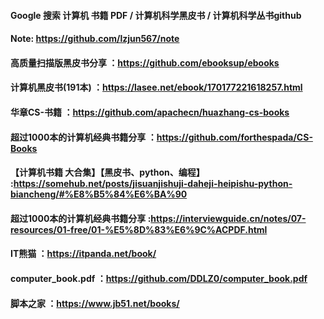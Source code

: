 #### Google 搜索 计算机 书籍 PDF / 计算机科学黑皮书 / 计算机科学丛书github
#### Note: https://github.com/lzjun567/note
#### 高质量扫描版黑皮书分享 ：https://github.com/ebooksup/ebooks
#### 计算机黑皮书(191本) ：https://lasee.net/ebook/170177221618257.html
#### 华章CS-书籍 ：https://github.com/apachecn/huazhang-cs-books
#### 超过1000本的计算机经典书籍分享 ：https://github.com/forthespada/CS-Books
#### 【计算机书籍 大合集】【黑皮书、python、编程】 :https://somehub.net/posts/jisuanjishuji-daheji-heipishu-python-biancheng/#%E8%B5%84%E6%BA%90
#### 超过1000本的计算机经典书籍分享 :https://interviewguide.cn/notes/07-resources/01-free/01-%E5%8D%83%E6%9C%ACPDF.html
#### IT熊猫 ：https://itpanda.net/book/
#### computer_book.pdf ：https://github.com/DDLZ0/computer_book.pdf
#### 脚本之家 ：https://www.jb51.net/books/

